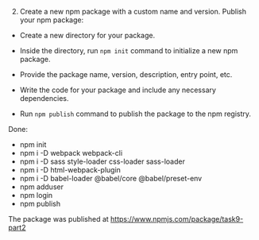 2. Create a new npm package with a custom name and version. Publish your npm package:

- Create a new directory for your package.

- Inside the directory, run `npm init` command to initialize a new npm package.

- Provide the package name, version, description, entry point, etc.

- Write the code for your package and include any necessary dependencies.

- Run `npm publish` command to publish the package to the npm registry.

﻿Done: 

- npm init
- npm i -D webpack webpack-cli
- npm i -D sass style-loader css-loader sass-loader
- npm i -D html-webpack-plugin
- npm i -D babel-loader @babel/core @babel/preset-env
- npm adduser
- npm login
- npm publish

The package was published at https://www.npmjs.com/package/task9-part2